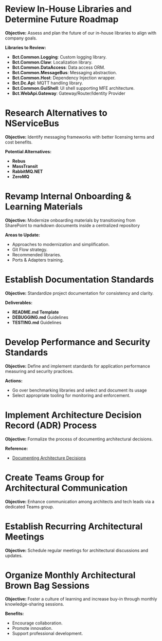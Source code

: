   # Review In-House Libraries and Determine Future Roadmap

  **Objective:** Assess and plan the future of our in-house libraries to align with company goals.

  **Libraries to Review:**
  - **Bct.Common.Logging**: Custom logging library.
  - **Bct.Common.Claw**: Localization library.
  - **Bct.Common.DataAccess**: Data access ORM.
  - **Bct.Common.MessageBus**: Messaging abstraction.
  - **Bct.Common.Host**: Dependency Injection wrapper.
  - **Bct.Dc.Api**: MQTT handling library.
  - **Bct.Common.GuiShell**: UI shell supporting MFE architecture.
  - **Bct.WebApi.Gateway**: Gateway/Router/Identity Provider

  # Research Alternatives to NServiceBus

  **Objective:** Identify messaging frameworks with better licensing terms and cost benefits.

  **Potential Alternatives:**
  - **Rebus**
  - **MassTransit**
  - **RabbitMQ.NET**
  - **ZeroMQ**

  # Revamp Internal Onboarding & Learning Materials

  **Objective:** Modernize onboarding materials by transitioning from SharePoint to markdown documents inside a centralized repository

  **Areas to Update:**
  - Approaches to modernization and simplification.
  - Git Flow strategy.
  - Recommended libraries.
  - Ports & Adapters training.

  # Establish Documentation Standards

  **Objective:** Standardize project documentation for consistency and clarity.

  **Deliverables:**
  - **README.md Template**
  - **DEBUGGING.md** Guidelines
  - **TESTING.md** Guidelines

  # Develop Performance and Security Standards

  **Objective:** Define and implement standards for application performance measuring and security practices.

  **Actions:**
  - Go over benchmarking libraries and select and document its usage
  - Select appropriate tooling for monitoring and enforcement.

  # Implement Architecture Decision Record (ADR) Process

  **Objective:** Formalize the process of documenting architectural decisions.

  **Reference:**
  - [Documenting Architecture Decisions](https://cognitect.com/blog/2011/11/15/documenting-architecture-decisions)

  # Create Teams Group for Architectural Communication

  **Objective:** Enhance communication among architects and tech leads via a dedicated Teams group.

  # Establish Recurring Architectural Meetings

  **Objective:** Schedule regular meetings for architectural discussions and updates.

  # Organize Monthly Architectural Brown Bag Sessions

  **Objective:** Foster a culture of learning and increase buy-in through monthly knowledge-sharing sessions.

  **Benefits:**
  - Encourage collaboration.
  - Promote innovation.
  - Support professional development.
